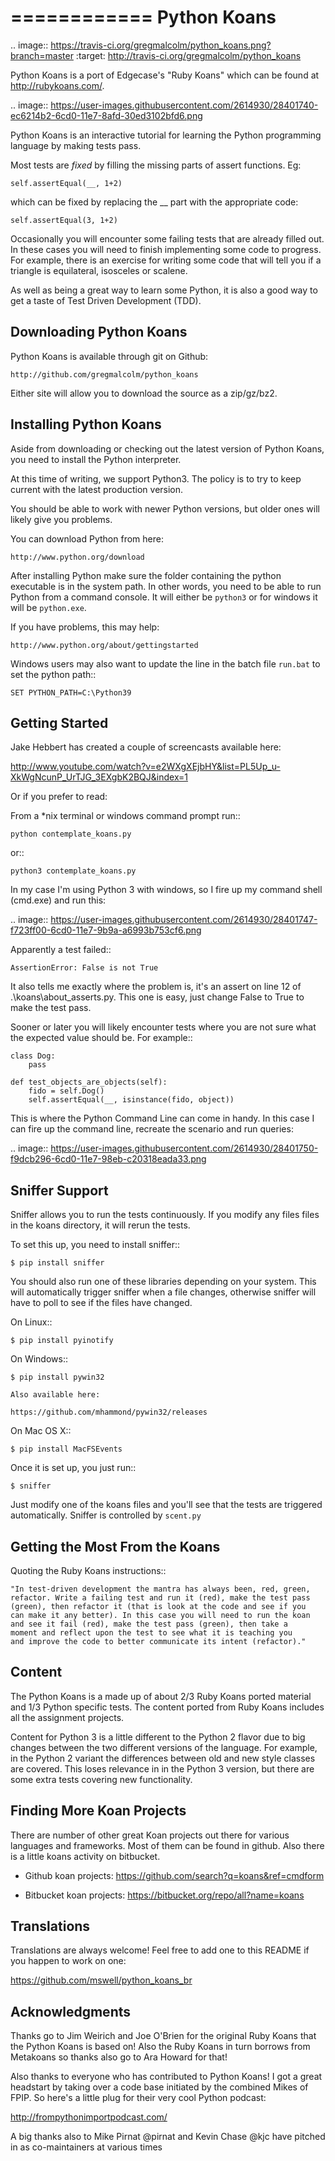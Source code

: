 ============
Python Koans
============

.. image:: https://travis-ci.org/gregmalcolm/python_koans.png?branch=master
   :target: http://travis-ci.org/gregmalcolm/python_koans

Python Koans is a port of Edgecase's "Ruby Koans" which can be found
at http://rubykoans.com/.

.. image:: https://user-images.githubusercontent.com/2614930/28401740-ec6214b2-6cd0-11e7-8afd-30ed3102bfd6.png

Python Koans is an interactive tutorial for learning the Python programming
language by making tests pass.

Most tests are *fixed* by filling the missing parts of assert functions. Eg:

    self.assertEqual(__, 1+2)

which can be fixed by replacing the __ part with the appropriate code:

    self.assertEqual(3, 1+2)

Occasionally you will encounter some failing tests that are already filled out.
In these cases you will need to finish implementing some code to progress. For
example, there is an exercise for writing some code that will tell you if a
triangle is equilateral, isosceles or scalene.

As well as being a great way to learn some Python, it is also a good way to get
a taste of Test Driven Development (TDD).


Downloading Python Koans
------------------------

Python Koans is available through git on Github:

    http://github.com/gregmalcolm/python_koans

Either site will allow you to download the source as a zip/gz/bz2.


Installing Python Koans
-----------------------

Aside from downloading or checking out the latest version of Python Koans, you
need to install the Python interpreter.

At this time of writing, we support Python3. The policy is to try to keep
current with the latest production version.

You should be able to work with newer Python versions, but older ones will
likely give you problems.

You can download Python from here:

    http://www.python.org/download

After installing Python make sure the folder containing the python executable
is in the system path. In other words, you need to be able to run Python from a
command console. It will either be `python3` or for windows it will be `python.exe`.

If you have problems, this may help:

    http://www.python.org/about/gettingstarted

Windows users may also want to update the line in the batch file `run.bat` to
set the python path::

    SET PYTHON_PATH=C:\Python39


Getting Started
---------------

Jake Hebbert has created a couple of screencasts available here:

http://www.youtube.com/watch?v=e2WXgXEjbHY&list=PL5Up_u-XkWgNcunP_UrTJG_3EXgbK2BQJ&index=1

Or if you prefer to read:

From a \*nix terminal or windows command prompt run::

    python contemplate_koans.py

or::

    python3 contemplate_koans.py

In my case I'm using Python 3 with windows, so I fire up my command
shell (cmd.exe) and run this:

.. image:: https://user-images.githubusercontent.com/2614930/28401747-f723ff00-6cd0-11e7-9b9a-a6993b753cf6.png

Apparently a test failed::

    AssertionError: False is not True

It also tells me exactly where the problem is, it's an assert on line 12
of .\\koans\\about_asserts.py. This one is easy, just change False to True to
make the test pass.

Sooner or later you will likely encounter tests where you are not sure what the
expected value should be. For example::

    class Dog:
        pass

    def test_objects_are_objects(self):
        fido = self.Dog()
        self.assertEqual(__, isinstance(fido, object))

This is where the Python Command Line can come in handy. In this case I can
fire up the command line, recreate the scenario and run queries:

.. image:: https://user-images.githubusercontent.com/2614930/28401750-f9dcb296-6cd0-11e7-98eb-c20318eada33.png

Sniffer Support
---------------

Sniffer allows you to run the tests continuously. If you modify any files files
in the koans directory, it will rerun the tests.

To set this up, you need to install sniffer::

    $ pip install sniffer

You should also run one of these libraries depending on your system. This will
automatically trigger sniffer when a file changes, otherwise sniffer will have
to poll to see if the files have changed.

On Linux::

    $ pip install pyinotify

On Windows::

    $ pip install pywin32

    Also available here:

    https://github.com/mhammond/pywin32/releases

On Mac OS X::

    $ pip install MacFSEvents

Once it is set up, you just run::

    $ sniffer

Just modify one of the koans files and you'll see that the tests are triggered automatically. Sniffer is controlled by `scent.py`

Getting the Most From the Koans
-------------------------------

Quoting the Ruby Koans instructions::

	"In test-driven development the mantra has always been, red, green,
	refactor. Write a failing test and run it (red), make the test pass
	(green), then refactor it (that is look at the code and see if you
	can make it any better). In this case you will need to run the koan
	and see it fail (red), make the test pass (green), then take a
	moment and reflect upon the test to see what it is teaching you
	and improve the code to better communicate its intent (refactor)."


Content
-------

The Python Koans is a made up of about 2/3 Ruby Koans ported material and 1/3
Python specific tests. The content ported from Ruby Koans includes all the
assignment projects.

Content for Python 3 is a little different to the Python 2 flavor due to big
changes between the two different versions of the language.  For example, in
the Python 2 variant the differences between old and new style classes are
covered. This loses relevance in in the Python 3 version, but there are some
extra tests covering new functionality.


Finding More Koan Projects
--------------------------

There are number of other great Koan projects out there for various languages
and frameworks. Most of them can be found in github. Also there is a little
koans activity on bitbucket.

* Github koan projects:
    https://github.com/search?q=koans&ref=cmdform

* Bitbucket koan projects:
    https://bitbucket.org/repo/all?name=koans

Translations
------------

Translations are always welcome! Feel free to add one to this README
if you happen to work on one:

https://github.com/mswell/python_koans_br

Acknowledgments
---------------

Thanks go to Jim Weirich and Joe O'Brien for the original Ruby Koans that the
Python Koans is based on! Also the Ruby Koans in turn borrows from Metakoans
so thanks also go to Ara Howard for that!

Also thanks to everyone who has contributed to Python Koans! I got a great
headstart by taking over a code base initiated by the combined Mikes of
FPIP. So here's a little plug for their very cool Python podcast:

  http://frompythonimportpodcast.com/

A big thanks also to Mike Pirnat @pirnat and Kevin Chase @kjc have pitched in
as co-maintainers at various times